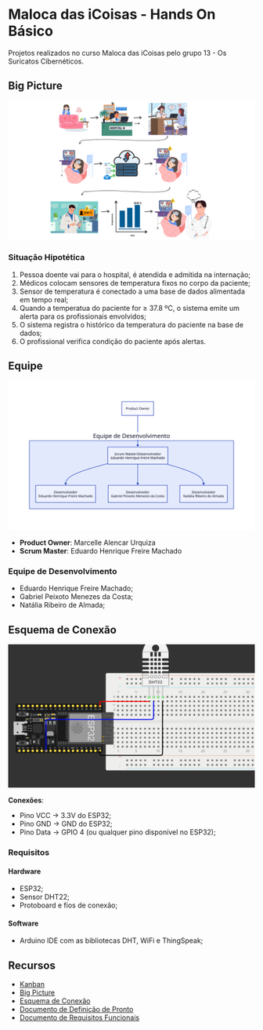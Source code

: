 # Maloca das iCoisas - Hands On Básico

Projetos realizados no curso Maloca das iCoisas pelo grupo 13 - Os Suricatos Cibernéticos.

## Big Picture

![Big Picture](./big_picture.png)
### Situação Hipotética

1. Pessoa doente vai para o hospital, é atendida e admitida na internação;
2. Médicos colocam sensores de temperatura fixos no corpo da paciente;
3. Sensor de temperatura é conectado a uma base de dados alimentada em tempo real;
4. Quando a temperatua do paciente for ≥ 37.8 ºC, o sistema emite um alerta para os profissionais envolvidos;
5. O sistema registra o histórico da temperatura do paciente na base de dados;
6. O profissional verifica condição do paciente após alertas.

## Equipe

<div align="center">

![Organograma](./organograma.svg)

</div>

- **Product Owner**: Marcelle Alencar Urquiza
- **Scrum Master**: Eduardo Henrique Freire Machado

### Equipe de Desenvolvimento

- Eduardo Henrique Freire Machado;
- Gabriel Peixoto Menezes da Costa;
- Natália Ribeiro de Almada;

## Esquema de Conexão

![Esquema de Conexão](./esquema_de_conexao.jpeg)

**Conexões**:

- Pino VCC -> 3.3V do ESP32;
- Pino GND -> GND do ESP32;
- Pino Data -> GPIO 4 (ou qualquer pino disponível no ESP32);

### Requisitos

#### Hardware

- ESP32;
- Sensor DHT22;
- Protoboard e fios de conexão;

#### Software

- Arduino IDE com as bibliotecas DHT, WiFi e ThingSpeak;

## Recursos

- [Kanban](https://trello.com/b/ZGD00PBo/hands-on-maloca)
- [Big Picture]()
- [Esquema de Conexão](https://wokwi.com/projects/417194889520795649)
- [Documento de Definição de Pronto](https://docs.google.com/document/d/19DEppOgMY5BuyY0HxtlvK1HDf5n62W19/edit)
- [Documento de Requisitos Funcionais](https://docs.google.com/document/d/17LjGt8pkkPYk2qunanWLQsBvVkvb5q1w/edit)
